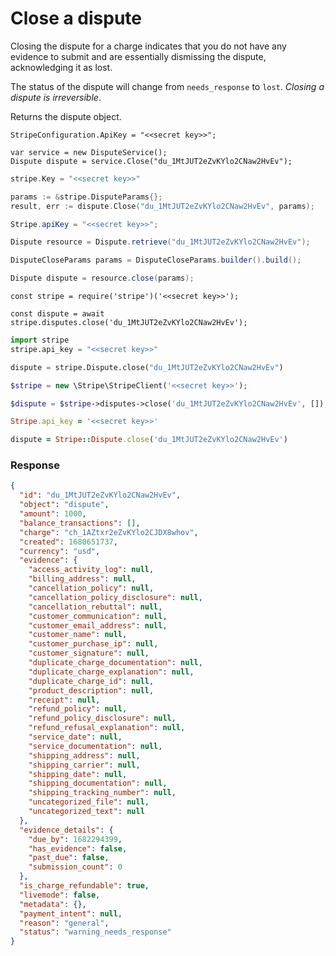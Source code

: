 # Close a dispute

Closing the dispute for a charge indicates that you do not have any evidence to submit and are essentially dismissing the dispute, acknowledging it as lost.

The status of the dispute will change from `needs_response` to `lost`. *Closing a dispute is irreversible*.

Returns the dispute object.


```dotnet
StripeConfiguration.ApiKey = "<<secret key>>";

var service = new DisputeService();
Dispute dispute = service.Close("du_1MtJUT2eZvKYlo2CNaw2HvEv");
```

```go
stripe.Key = "<<secret key>>"

params := &stripe.DisputeParams{};
result, err := dispute.Close("du_1MtJUT2eZvKYlo2CNaw2HvEv", params);
```

```java
Stripe.apiKey = "<<secret key>>";

Dispute resource = Dispute.retrieve("du_1MtJUT2eZvKYlo2CNaw2HvEv");

DisputeCloseParams params = DisputeCloseParams.builder().build();

Dispute dispute = resource.close(params);
```

```node
const stripe = require('stripe')('<<secret key>>');

const dispute = await stripe.disputes.close('du_1MtJUT2eZvKYlo2CNaw2HvEv');
```

```python
import stripe
stripe.api_key = "<<secret key>>"

dispute = stripe.Dispute.close("du_1MtJUT2eZvKYlo2CNaw2HvEv")
```

```php
$stripe = new \Stripe\StripeClient('<<secret key>>');

$dispute = $stripe->disputes->close('du_1MtJUT2eZvKYlo2CNaw2HvEv', []);
```

```ruby
Stripe.api_key = '<<secret key>>'

dispute = Stripe::Dispute.close('du_1MtJUT2eZvKYlo2CNaw2HvEv')
```

### Response

```json
{
  "id": "du_1MtJUT2eZvKYlo2CNaw2HvEv",
  "object": "dispute",
  "amount": 1000,
  "balance_transactions": [],
  "charge": "ch_1AZtxr2eZvKYlo2CJDX8whov",
  "created": 1680651737,
  "currency": "usd",
  "evidence": {
    "access_activity_log": null,
    "billing_address": null,
    "cancellation_policy": null,
    "cancellation_policy_disclosure": null,
    "cancellation_rebuttal": null,
    "customer_communication": null,
    "customer_email_address": null,
    "customer_name": null,
    "customer_purchase_ip": null,
    "customer_signature": null,
    "duplicate_charge_documentation": null,
    "duplicate_charge_explanation": null,
    "duplicate_charge_id": null,
    "product_description": null,
    "receipt": null,
    "refund_policy": null,
    "refund_policy_disclosure": null,
    "refund_refusal_explanation": null,
    "service_date": null,
    "service_documentation": null,
    "shipping_address": null,
    "shipping_carrier": null,
    "shipping_date": null,
    "shipping_documentation": null,
    "shipping_tracking_number": null,
    "uncategorized_file": null,
    "uncategorized_text": null
  },
  "evidence_details": {
    "due_by": 1682294399,
    "has_evidence": false,
    "past_due": false,
    "submission_count": 0
  },
  "is_charge_refundable": true,
  "livemode": false,
  "metadata": {},
  "payment_intent": null,
  "reason": "general",
  "status": "warning_needs_response"
}
```